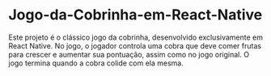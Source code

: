 # Jogo-da-Cobrinha-em-React-Native
Este projeto é o clássico jogo da cobrinha, desenvolvido exclusivamente em React Native. No jogo, o jogador controla uma cobra que deve comer frutas para crescer e aumentar sua pontuação, assim como no jogo original. O jogo termina quando a cobra colide com ela mesma.
